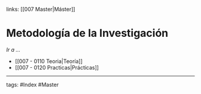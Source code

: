links: [[007 Master|Máster]]

# Metodología de la Investigación
*Ir a ...*
- [[007 - 0110 Teoria|Teoría]]
- [[007 - 0120 Practicas|Prácticas]]


---
tags:
	#Index #Master